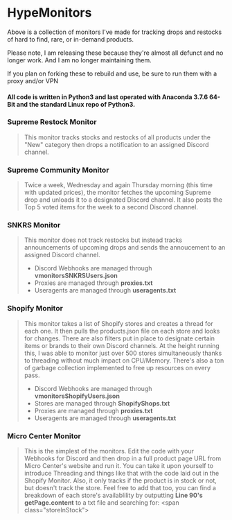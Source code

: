# HypeMonitors

Above is a collection of monitors I've made for tracking drops and restocks of hard to find, rare, or in-demand products.

Please note, I am releasing these because they're almost all defunct and no longer work. And I am no longer maintaining them.

If you plan on forking these to rebuild and use, be sure to run them with a proxy and/or VPN

#### All code is written in Python3 and last operated with Anaconda 3.7.6 64-Bit and the standard Linux repo of Python3.

### Supreme Restock Monitor
> This monitor tracks stocks and restocks of all products under the "New" category then drops a notification to an assigned Discord channel.

### Supreme Community Monitor
> Twice a week, Wednesday and again Thursday morning (this time with updated prices), the monitor fetches the upcoming Supreme drop and unloads it to a designated Discord channel. It also posts the Top 5 voted items for the week to a second Discord channel.

### SNKRS Monitor
> This monitor does not track restocks but instead tracks announcements of upcoming drops and sends the annoucement to an assigned Discord channel. 
> - Discord Webhooks are managed through **vmonitorsSNKRSUsers.json**
> - Proxies are managed through **proxies.txt**
> - Useragents are managed through **useragents.txt**

### Shopify Monitor
> This monitor takes a list of Shopify stores and creates a thread for each one. It then pulls the products.json file on each store and looks for changes. There are also filters put in place to designate certain items or brands to their own Discord channels. At the height running this, I was able to monitor just over 500 stores simultaneously thanks to threading without much impact on CPU/Memory. There's also a ton of garbage collection implemented to free up resources on every pass.
> - Discord Webhooks are managed through **vmonitorsShopifyUsers.json** 
> - Stores are managed through **ShopifyShops.txt**
> - Proxies are managed through **proxies.txt**
> - Useragents are managed through **useragents.txt**

### Micro Center Monitor
> This is the simplest of the monitors. Edit the code with your Webhooks for Discord and then drop in a full product page URL from Micro Center's website and run it. You can take it upon yourself to introduce Threading and things like that with the code laid out in the Shopify Monitor. Also, it only tracks if the product is in stock or not, but doesn't track the store. Feel free to add that too, you can find a breakdown of each store's availablility by outputting **Line 90's getPage.content** to a txt file and searching for: \<span class="storeInStock">
